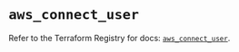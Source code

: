 # `aws_connect_user`

Refer to the Terraform Registry for docs: [`aws_connect_user`](https://registry.terraform.io/providers/hashicorp/aws/6.18.0/docs/resources/connect_user).
